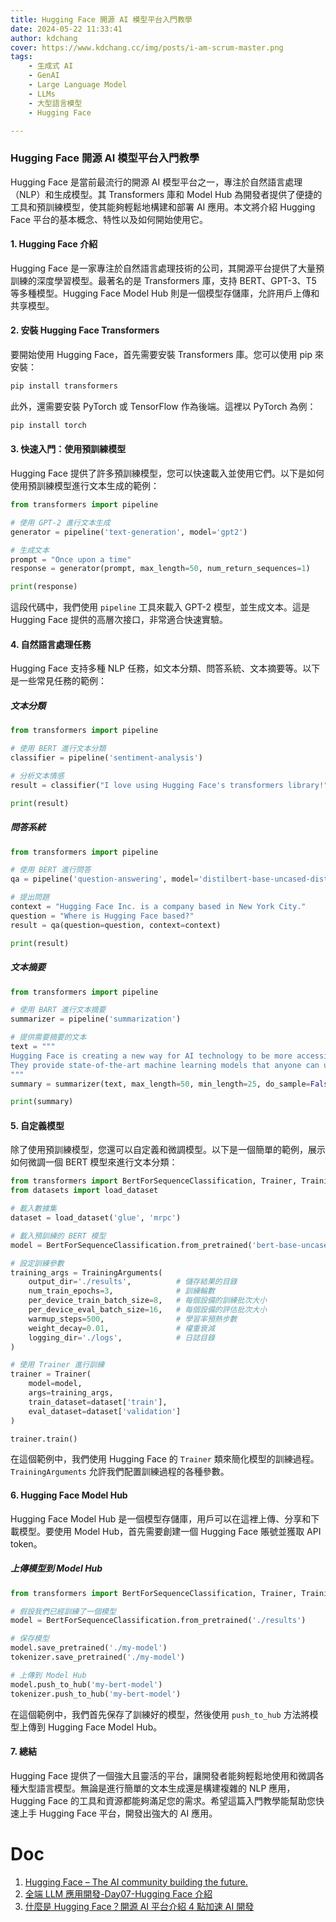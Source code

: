 ```yaml
---
title: Hugging Face 開源 AI 模型平台入門教學
date: 2024-05-22 11:33:41
author: kdchang
cover: https://www.kdchang.cc/img/posts/i-am-scrum-master.png
tags: 
    - 生成式 AI
    - GenAI
    - Large Language Model
    - LLMs
    - 大型語言模型
    - Hugging Face

---
```


### Hugging Face 開源 AI 模型平台入門教學

Hugging Face 是當前最流行的開源 AI 模型平台之一，專注於自然語言處理（NLP）和生成模型。其 Transformers 庫和 Model Hub 為開發者提供了便捷的工具和預訓練模型，使其能夠輕鬆地構建和部署 AI 應用。本文將介紹 Hugging Face 平台的基本概念、特性以及如何開始使用它。

#### 1. Hugging Face 介紹

Hugging Face 是一家專注於自然語言處理技術的公司，其開源平台提供了大量預訓練的深度學習模型。最著名的是 Transformers 庫，支持 BERT、GPT-3、T5 等多種模型。Hugging Face Model Hub 則是一個模型存儲庫，允許用戶上傳和共享模型。

#### 2. 安裝 Hugging Face Transformers

要開始使用 Hugging Face，首先需要安裝 Transformers 庫。您可以使用 pip 來安裝：

```bash
pip install transformers
```

此外，還需要安裝 PyTorch 或 TensorFlow 作為後端。這裡以 PyTorch 為例：

```bash
pip install torch
```

#### 3. 快速入門：使用預訓練模型

Hugging Face 提供了許多預訓練模型，您可以快速載入並使用它們。以下是如何使用預訓練模型進行文本生成的範例：

```python
from transformers import pipeline

# 使用 GPT-2 進行文本生成
generator = pipeline('text-generation', model='gpt2')

# 生成文本
prompt = "Once upon a time"
response = generator(prompt, max_length=50, num_return_sequences=1)

print(response)
```

這段代碼中，我們使用 `pipeline` 工具來載入 GPT-2 模型，並生成文本。這是 Hugging Face 提供的高層次接口，非常適合快速實驗。

#### 4. 自然語言處理任務

Hugging Face 支持多種 NLP 任務，如文本分類、問答系統、文本摘要等。以下是一些常見任務的範例：

##### 文本分類

```python
from transformers import pipeline

# 使用 BERT 進行文本分類
classifier = pipeline('sentiment-analysis')

# 分析文本情感
result = classifier("I love using Hugging Face's transformers library!")

print(result)
```

##### 問答系統

```python
from transformers import pipeline

# 使用 BERT 進行問答
qa = pipeline('question-answering', model='distilbert-base-uncased-distilled-squad')

# 提出問題
context = "Hugging Face Inc. is a company based in New York City."
question = "Where is Hugging Face based?"
result = qa(question=question, context=context)

print(result)
```

##### 文本摘要

```python
from transformers import pipeline

# 使用 BART 進行文本摘要
summarizer = pipeline('summarization')

# 提供需要摘要的文本
text = """
Hugging Face is creating a new way for AI technology to be more accessible. 
They provide state-of-the-art machine learning models that anyone can use.
"""
summary = summarizer(text, max_length=50, min_length=25, do_sample=False)

print(summary)
```

#### 5. 自定義模型

除了使用預訓練模型，您還可以自定義和微調模型。以下是一個簡單的範例，展示如何微調一個 BERT 模型來進行文本分類：

```python
from transformers import BertForSequenceClassification, Trainer, TrainingArguments
from datasets import load_dataset

# 載入數據集
dataset = load_dataset('glue', 'mrpc')

# 載入預訓練的 BERT 模型
model = BertForSequenceClassification.from_pretrained('bert-base-uncased')

# 設定訓練參數
training_args = TrainingArguments(
    output_dir='./results',          # 儲存結果的目錄
    num_train_epochs=3,              # 訓練輪數
    per_device_train_batch_size=8,   # 每個設備的訓練批次大小
    per_device_eval_batch_size=16,   # 每個設備的評估批次大小
    warmup_steps=500,                # 學習率預熱步數
    weight_decay=0.01,               # 權重衰減
    logging_dir='./logs',            # 日誌目錄
)

# 使用 Trainer 進行訓練
trainer = Trainer(
    model=model,
    args=training_args,
    train_dataset=dataset['train'],
    eval_dataset=dataset['validation']
)

trainer.train()
```

在這個範例中，我們使用 Hugging Face 的 `Trainer` 類來簡化模型的訓練過程。`TrainingArguments` 允許我們配置訓練過程的各種參數。

#### 6. Hugging Face Model Hub

Hugging Face Model Hub 是一個模型存儲庫，用戶可以在這裡上傳、分享和下載模型。要使用 Model Hub，首先需要創建一個 Hugging Face 賬號並獲取 API token。

##### 上傳模型到 Model Hub

```python
from transformers import BertForSequenceClassification, Trainer, TrainingArguments, AutoModelForSequenceClassification

# 假設我們已經訓練了一個模型
model = BertForSequenceClassification.from_pretrained('./results')

# 保存模型
model.save_pretrained('./my-model')
tokenizer.save_pretrained('./my-model')

# 上傳到 Model Hub
model.push_to_hub('my-bert-model')
tokenizer.push_to_hub('my-bert-model')
```

在這個範例中，我們首先保存了訓練好的模型，然後使用 `push_to_hub` 方法將模型上傳到 Hugging Face Model Hub。

#### 7. 總結

Hugging Face 提供了一個強大且靈活的平台，讓開發者能夠輕鬆地使用和微調各種大型語言模型。無論是進行簡單的文本生成還是構建複雜的 NLP 應用，Hugging Face 的工具和資源都能夠滿足您的需求。希望這篇入門教學能幫助您快速上手 Hugging Face 平台，開發出強大的 AI 應用。

# Doc
1. [Hugging Face – The AI community building the future.](https://huggingface.co/)
2. [全端 LLM 應用開發-Day07-Hugging Face 介紹](https://ithelp.ithome.com.tw/articles/10325132)
3. [什麼是 Hugging Face？開源 AI 平台介紹 4 點加速 AI 開發](https://tw.alphacamp.co/blog/hugging-face)